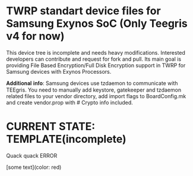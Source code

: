 # TWRP standart device files for Samsung Exynos SoC (Only Teegris v4 for now)
This device tree is incomplete and needs heavy modifications. Interested developers can contribute and request for fork and pull. Its main goal is providing File Based Encryption/Full Disk Encryption support in TWRP for Samsung devices with Exynos Processors.

𝐀𝐝𝐝𝐢𝐭𝐢𝐨𝐧𝐚𝐥 𝐢𝐧𝐟𝐨: Samsung devices use tzdaemon to communicate with TEEgris. You need to manually add keystore, gatekeeper and tzdaemon related files to your vendor directory, add import flags to BoardConfig.mk and create vendor.prop with # Crypto info included.

# CURRENT STATE: TEMPLATE(incomplete)

<p>
Quack quack
<text color=red>ERROR</text>
</p>

[some text](color: red)
